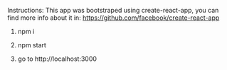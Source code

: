 Instructions:
This app was bootstraped using create-react-app, you can find more info about it in:
https://github.com/facebook/create-react-app

1. npm i

2. npm start

3. go to http://localhost:3000